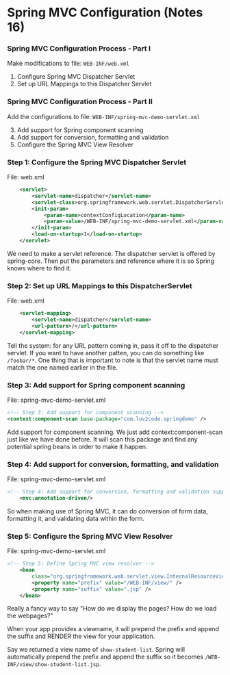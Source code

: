 # Spring MVC Configuration (Notes 16)

### Spring MVC Configuration Process - Part I

Make modifications to file: ``WEB-INF/web.xml``

1) Configure Spring MVC Dispatcher Servlet
2) Set up URL Mappings to this Dispatcher Servlet

### Spring MVC Configuration Process - Part II

Add the configurations to file: ``WEB-INF/spring-mvc-demo-servlet.xml``

3) Add support for Spring component scanning
4) Add support for conversion, formatting and validation
5) Configure the Spring MVC View Resolver

### Step 1: Configure the Spring MVC Dispatcher Servlet

File: web.xml

```xml
    <servlet>
		<servlet-name>dispatcher</servlet-name>
		<servlet-class>org.springframework.web.servlet.DispatcherServlet</servlet-class>
		<init-param>
			<param-name>contextConfigLocation</param-name>
			<param-value>/WEB-INF/spring-mvc-demo-servlet.xml</param-value>
		</init-param>
		<load-on-startup>1</load-on-startup>
    </servlet>
```

We need to make a servlet reference. The dispatcher servlet is offered by spring-core. Then
put the parameters and reference where it is so Spring knows where to find it.

### Step 2: Set up URL Mappings to this DispatcherServlet

File: web.xml

```xml
    <servlet-mapping>
		<servlet-name>dispatcher</servlet-name>
		<url-pattern>/</url-pattern>
    </servlet-mapping>

```
Tell the system: for any URL pattern coming in, pass it off to the dispatcher servlet. If 
you want to have another patten, you can do something like `/foobar/*`. One thing that is important
to note is that the servlet name must match the one named earlier in the file.

### Step 3: Add support for Spring component scanning

File: spring-mvc-demo-servlet.xml
```xml
<!-- Step 3: Add support for component scanning -->
<context:component-scan base-package="com.luv2code.springdemo" />
```
Add support for component scanning. We just add context:component-scan just like 
we have done before. It will scan this package and find any potential spring beans in order
to make it happen.

### Step 4: Add support for conversion, formatting, and validation

File: spring-mvc-demo-servlet.xml
```xml
<!-- Step 4: Add support for conversion, formatting and validation support -->
	<mvc:annotation-driven/>
```
So when making use of Spring MVC, it can do conversion of form data, formatting it, and 
validating data within the form.

### Step 5: Configure the Spring MVC View Resolver
File: spring-mvc-demo-servlet.xml
```xml
<!-- Step 5: Define Spring MVC view resolver -->
	<bean
		class="org.springframework.web.servlet.view.InternalResourceViewResolver">
		<property name="prefix" value="/WEB-INF/view/" />
		<property name="suffix" value=".jsp" />
	</bean>
```
Really a fancy way to say "How do we display the pages? How do we load the webpages?"

When your app provides a viewname, it will prepend the prefix and append the suffix and RENDER 
the view for your application.

Say we returned a view name of ``show-student-list``. Spring will automatically prepend the prefix
and append the suffix so it becomes ``/WEB-INF/view/show-student-list.jsp``.